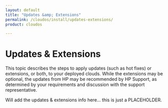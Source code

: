```yaml
---
layout: default
title: "Updates &amp; Extensions"
permalink: /cloudos/install/updates-extensions/
product: cloudos

---
```


# Updates &amp; Extensions 

This topic describes the steps to apply updates (such as hot fixes) or extensions, or both, to your deployed clouds. While the extensions 
may be optional, the updates from HP may be recommended by HP Support, as determined by your requirements and discussion with the support representative.

Will add the updates &amp; extensions info here... this is just a PLACEHOLDER.  

